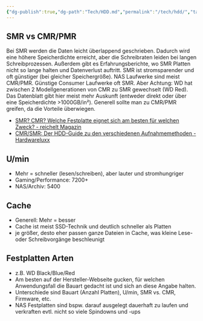 ```yaml
---
{"dg-publish":true,"dg-path":"Tech/HDD.md","permalink":"/tech/hdd/","tags":["knowledge-base","german"],"created":"2025-01-31T17:05:20.558+01:00","updated":"2025-05-24T12:54:44.262+02:00"}
---
```


## SMR vs CMR/PMR
Bei SMR werden die Daten leicht überlappend geschrieben. Dadurch wird eine höhere Speicherdichte erreicht, aber die Schreibraten leiden bei langen Schreibprozessen. Außerdem gibt es Erfahrungsberichte, wo SMR Platten nicht so lange halten und Datenverlust auftritt. 
SMR ist stromsparender und oft günstiger (bei gleicher Speichergröße).
NAS Laufwerke sind meist CMR/PMR. Günstige Consumer Laufwerke oft SMR. Aber Achtung: WD hat zwischen 2 Modellgenerationen von CMR zu SMR gewechselt (WD Red). Das Datenblatt gibt hier meist mehr Auskunft (entweder direkt oder über eine Speicherdichte >1000GB/in²).
Generell sollte man zu CMR/PMR greifen, da die Vorteile überwiegen.
- [SMR? CMR? Welche Festplatte eignet sich am besten für welchen Zweck? - reichelt Magazin](https://www.reichelt.de/magazin/ratgeber/smr-cmr-welche-festplatte-eignet-sich-am-besten-fuer-welchen-zweck/)
- [CMR/SMR: Der HDD-Guide zu den verschiedenen Aufnahmemethoden - Hardwareluxx](https://www.hardwareluxx.de/index.php/artikel/hardware/storage/51244-cmr-smr-der-hdd-guide-zu-den-verschiedenen-aufnahmemethoden.html)
## U/min
- Mehr = schneller (lesen/schreiben), aber lauter und stromhungriger
- Gaming/Performance: 7200+
- NAS/Archiv: 5400
## Cache
- Generell: Mehr = besser
- Cache ist meist SSD-Technik und deutlich schneller als Platten
- je größer, desto eher passen ganze Dateien in Cache, was kleine Lese- oder Schreibvorgänge beschleunigt
## Festplatten Arten
- z.B. WD Black/Blue/Red
- Am besten auf der Hersteller-Webseite gucken, für welchen Anwendungsfall die Bauart gedacht ist und sich an diese Angabe halten.
- Unterschiede sind Bauart (Anzahl Platten), U/min, SMR vs. CMR, Firmware, etc.
- NAS Festplatten sind bspw. darauf ausgelegt dauerhaft zu laufen und verkraften evtl. nicht so viele Spindowns und -ups